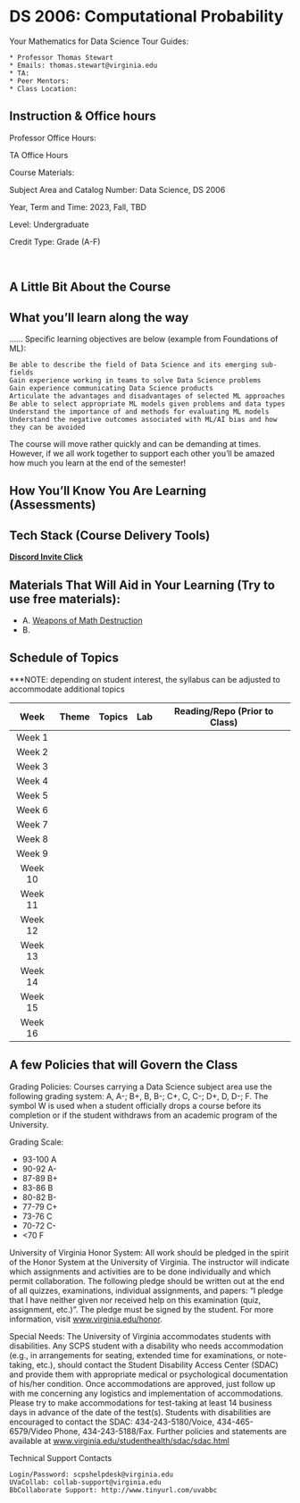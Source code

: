 # DS 2006: Computational Probability 

Your Mathematics for Data Science Tour Guides:

    * Professor Thomas Stewart
    * Emails: thomas.stewart@virginia.edu
    * TA: 
    * Peer Mentors: 
    * Class Location: 

## Instruction & Office hours

Professor Office Hours:

TA Office Hours 

Course Materials: 

Subject Area and Catalog Number: Data Science, DS 2006

Year, Term and Time: 2023, Fall, TBD 

Level: Undergraduate

Credit Type: Grade (A-F) 

<br>

## A Little Bit About the Course
 

## What you’ll learn along the way

...... Specific learning objectives are below (example from Foundations of ML):

    Be able to describe the field of Data Science and its emerging sub-fields
    Gain experience working in teams to solve Data Science problems
    Gain experience communicating Data Science products
    Articulate the advantages and disadvantages of selected ML approaches
    Be able to select appropriate ML models given problems and data types
    Understand the importance of and methods for evaluating ML models
    Understand the negative outcomes associated with ML/AI bias and how they can be avoided

The course will move rather quickly and can be demanding at times. However, if we all work together to support each other you’ll be amazed how much you learn at the end of the semester!


## How You’ll Know You Are Learning (Assessments)

## Tech Stack (Course Delivery Tools)

**[Discord Invite Click]()** 

## Materials That Will Aid in Your Learning (Try to use free materials): 

* A. [Weapons of Math Destruction](https://www.amazon.com/Weapons-Math-Destruction-Increases-Inequality/dp/0553418815)
* B. 

## Schedule of Topics 

***NOTE: depending on student interest, the syllabus can be adjusted to accommodate additional topics

| Week 	| Theme 	| Topics 	| Lab 	| Reading/Repo (Prior to Class) 	|
|:---:	|:---:	|:---:	|:---:	|:---:	|
| Week 1 	| 	|  	| 	| 	|
| Week 2 	|  	|   |   | 	|
| Week 3 	|	  | 	|	  |  	|
| Week 4 	|	  |	  |   | 	|
| Week 5  |   |   |   |   | 
| Week 6	| 	|   |   |   |
| Week 7  |   | 	|   |  	|
| Week 8  |   |  	| 	| 	|
| Week 9  |  	|  	|	  | 	|
| Week 10 |  	|  	|	  | 	|
| Week 11 |  	| 	|   |   |
| Week 12 |	  |   |	  | 	|
| Week 13 |   |  	|   |   |
| Week 14 |   |   |   |   |
| Week 15 | 	| 	|   |   |
| Week 16 | 	|  	|  	|  	|

## A few Policies that will Govern the Class

Grading Policies: Courses carrying a Data Science subject area use the following grading system: A, A-; B+, B, B-; C+, C, C-; D+, D, D-; F.  The symbol W is used when a student officially drops a course before its completion or if the student withdraws from an academic program of the University.

Grading Scale: 

 - 93-100 A
 - 90-92 A- 
 - 87-89 B+
 - 83-86 B 
 - 80-82 B- 
 - 77-79 C+ 
 - 73-76 C 
 - 70-72 C- 
 - <70 F

University of Virginia Honor System: All work should be pledged in the spirit of the Honor System at the University of Virginia. The instructor will indicate which assignments and activities are to be done individually and which permit collaboration. The following pledge should be written out at the end of all quizzes, examinations, individual assignments, and papers:  “I pledge that I have neither given nor received help on this examination (quiz, assignment, etc.)”.  The pledge must be signed by the student. For more information, visit www.virginia.edu/honor.


Special Needs:  The University of Virginia accommodates students with disabilities. Any SCPS student with a disability who needs accommodation (e.g., in arrangements for seating, extended time for examinations, or note-taking, etc.), should contact the Student Disability Access Center (SDAC) and provide them with appropriate medical or psychological documentation of his/her condition. Once accommodations are approved, just follow up with me concerning any logistics and implementation of accommodations.  Please try to make accommodations for test-taking at least 14 business days in advance of the date of the test(s). Students with disabilities are encouraged to contact the SDAC: 434-243-5180/Voice, 434-465-6579/Video Phone, 434-243-5188/Fax. Further policies and statements are available at www.virginia.edu/studenthealth/sdac/sdac.html

Technical Support Contacts

    Login/Password: scpshelpdesk@virginia.edu
    UVaCollab: collab-support@virginia.edu
    BbCollaborate Support: http://www.tinyurl.com/uvabbc
